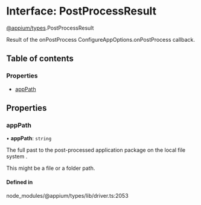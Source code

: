 # Interface: PostProcessResult

[@appium/types](../modules/appium_types.md).PostProcessResult

Result of the onPostProcess ConfigureAppOptions.onPostProcess callback.

## Table of contents

### Properties

- [appPath](appium_types.PostProcessResult.md#apppath)

## Properties

### appPath

• **appPath**: `string`

The full past to the post-processed application package on the local file system .

This might be a file or a folder path.

#### Defined in

node_modules/@appium/types/lib/driver.ts:2053
